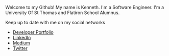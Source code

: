 Welcome to my Github! My name is Kenneth. 
I'm a Software Engineer.
I'm a University Of St Thomas and Flatiron School Alumnus.

Keep up to date with me on my social networks
- <a href="https://kkebaara.github.io/" target="_blank">Developer Portfolio</a>
- <a href="https://www.linkedin.com/in/kkebaara/" target="_blank">LinkedIn</a>
- <a href="https://kkebaara.medium.com/" target="_blank"> Medium</a>
- <a href="https://twitter.com/kkebaara" target="_blank">Twitter</a>

